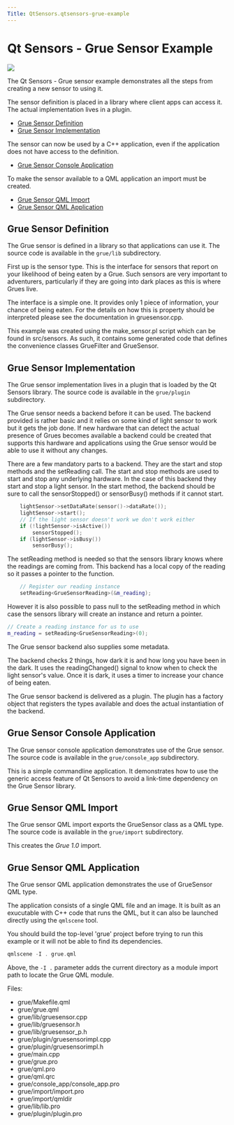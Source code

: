```yaml
---
Title: QtSensors.qtsensors-grue-example
---
```

        
Qt Sensors - Grue Sensor Example
================================

<span class="subtitle"></span>
<span id="details"></span>
![](https://developer.ubuntu.com/static/devportal_uploaded/7042d7c8-be43-45ba-9a7d-32c508c7e916-api/apps/qml/sdk-15.04.5/qtsensors-grue-example/images/qtsensors-examples-grue.png)

The Qt Sensors - Grue sensor example demonstrates all the steps from creating a new sensor to using it.

The sensor definition is placed in a library where client apps can access it. The actual implementation lives in a plugin.

-   [Grue Sensor Definition](https://developer.ubuntu.comapps/qml/sdk-15.04.5/QtSensors.grue/#grue-sensor-definition)
-   [Grue Sensor Implementation](https://developer.ubuntu.comapps/qml/sdk-15.04.5/QtSensors.grue/#grue-sensor-implementation)

The sensor can now be used by a C++ application, even if the application does not have access to the definition.

-   [Grue Sensor Console Application](https://developer.ubuntu.comapps/qml/sdk-15.04.5/QtSensors.grue/#grue-sensor-console-application)

To make the sensor available to a QML application an import must be created.

-   [Grue Sensor QML Import](https://developer.ubuntu.comapps/qml/sdk-15.04.5/QtSensors.grue/#grue-sensor-qml-import)
-   [Grue Sensor QML Application](https://developer.ubuntu.comapps/qml/sdk-15.04.5/QtSensors.grue/#grue-sensor-qml-application)

<span id="grue-sensor-definition"></span>
Grue Sensor Definition
----------------------

The Grue sensor is defined in a library so that applications can use it. The source code is available in the `grue/lib` subdirectory.

First up is the sensor type. This is the interface for sensors that report on your likelihood of being eaten by a Grue. Such sensors are very important to adventurers, particularly if they are going into dark places as this is where Grues live.

The interface is a simple one. It provides only 1 piece of information, your chance of being eaten. For the details on how this is property should be interpreted please see the documentation in gruesensor.cpp.

This example was created using the make\_sensor.pl script which can be found in src/sensors. As such, it contains some generated code that defines the convenience classes GrueFilter and GrueSensor.

<span id="grue-sensor-implementation"></span>
Grue Sensor Implementation
--------------------------

The Grue sensor implementation lives in a plugin that is loaded by the Qt Sensors library. The source code is available in the `grue/plugin` subdirectory.

The Grue sensor needs a backend before it can be used. The backend provided is rather basic and it relies on some kind of light sensor to work but it gets the job done. If new hardware that can detect the actual presence of Grues becomes available a backend could be created that supports this hardware and applications using the Grue sensor would be able to use it without any changes.

There are a few mandatory parts to a backend. They are the start and stop methods and the setReading call. The start and stop methods are used to start and stop any underlying hardware. In the case of this backend they start and stop a light sensor. In the start method, the backend should be sure to call the sensorStopped() or sensorBusy() methods if it cannot start.

``` cpp
    lightSensor->setDataRate(sensor()->dataRate());
    lightSensor->start();
    // If the light sensor doesn't work we don't work either
    if (!lightSensor->isActive())
        sensorStopped();
    if (lightSensor->isBusy())
        sensorBusy();
```

The setReading method is needed so that the sensors library knows where the readings are coming from. This backend has a local copy of the reading so it passes a pointer to the function.

``` cpp
    // Register our reading instance
    setReading<GrueSensorReading>(&m_reading);
```

However it is also possible to pass null to the setReading method in which case the sensors library will create an instance and return a pointer.

``` cpp
// Create a reading instance for us to use
m_reading = setReading<GrueSensorReading>(0);
```

The Grue sensor backend also supplies some metadata.

The backend checks 2 things, how dark it is and how long you have been in the dark. It uses the readingChanged() signal to know when to check the light sensor's value. Once it is dark, it uses a timer to increase your chance of being eaten.

The Grue sensor backend is delivered as a plugin. The plugin has a factory object that registers the types available and does the actual instantiation of the backend.

<span id="grue-sensor-console-application"></span>
Grue Sensor Console Application
-------------------------------

The Grue sensor console application demonstrates use of the Grue sensor. The source code is available in the `grue/console_app` subdirectory.

This is a simple commandline application. It demonstrates how to use the generic access feature of Qt Sensors to avoid a link-time dependency on the Grue Sensor library.

<span id="grue-sensor-qml-import"></span>
Grue Sensor QML Import
----------------------

The Grue sensor QML import exports the GrueSensor class as a QML type. The source code is available in the `grue/import` subdirectory.

This creates the *Grue 1.0* import.

<span id="grue-sensor-qml-application"></span>
Grue Sensor QML Application
---------------------------

The Grue sensor QML application demonstrates the use of GrueSensor QML type.

The application consists of a single QML file and an image. It is built as an exucutable with C++ code that runs the QML, but it can also be launched directly using the `qmlscene` tool.

You should build the top-level 'grue' project before trying to run this example or it will not be able to find its dependencies.

``` cpp
qmlscene -I . grue.qml
```

Above, the `-I .` parameter adds the current directory as a module import path to locate the Grue QML module.

Files:

-   grue/Makefile.qml
-   grue/grue.qml
-   grue/lib/gruesensor.cpp
-   grue/lib/gruesensor.h
-   grue/lib/gruesensor\_p.h
-   grue/plugin/gruesensorimpl.cpp
-   grue/plugin/gruesensorimpl.h
-   grue/main.cpp
-   grue/grue.pro
-   grue/qml.pro
-   grue/qml.qrc
-   grue/console\_app/console\_app.pro
-   grue/import/import.pro
-   grue/import/qmldir
-   grue/lib/lib.pro
-   grue/plugin/plugin.pro

